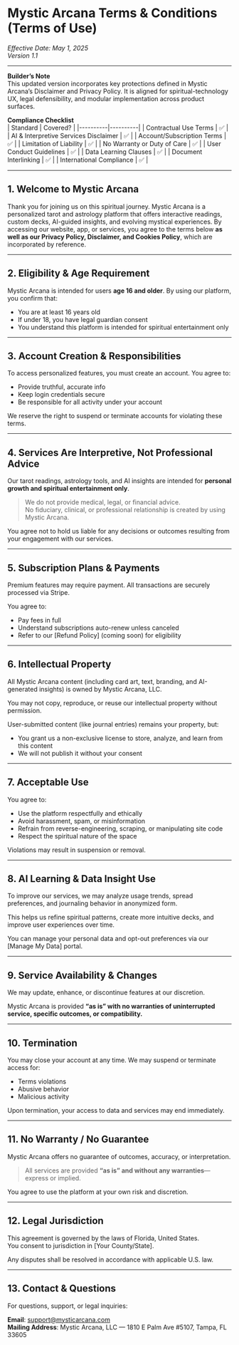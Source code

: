 # Mystic Arcana Terms & Conditions (Terms of Use)  
*Effective Date: May 1, 2025*  
*Version 1.1*

---

**Builder’s Note**  
This updated version incorporates key protections defined in Mystic Arcana’s Disclaimer and Privacy Policy. It is aligned for spiritual-technology UX, legal defensibility, and modular implementation across product surfaces.

**Compliance Checklist**  
| Standard | Covered? |
|----------|----------|
| Contractual Use Terms | ✅ |
| AI & Interpretive Services Disclaimer | ✅ |
| Account/Subscription Terms | ✅ |
| Limitation of Liability | ✅ |
| No Warranty or Duty of Care | ✅ |
| User Conduct Guidelines | ✅ |
| Data Learning Clauses | ✅ |
| Document Interlinking | ✅ |
| International Compliance | ✅ |

---

## 1. Welcome to Mystic Arcana

Thank you for joining us on this spiritual journey. Mystic Arcana is a personalized tarot and astrology platform that offers interactive readings, custom decks, AI-guided insights, and evolving mystical experiences. By accessing our website, app, or services, you agree to the terms below **as well as our Privacy Policy, Disclaimer, and Cookies Policy**, which are incorporated by reference.

---

## 2. Eligibility & Age Requirement

Mystic Arcana is intended for users **age 16 and older**. By using our platform, you confirm that:
- You are at least 16 years old
- If under 18, you have legal guardian consent
- You understand this platform is intended for spiritual entertainment only

---

## 3. Account Creation & Responsibilities

To access personalized features, you must create an account. You agree to:
- Provide truthful, accurate info
- Keep login credentials secure
- Be responsible for all activity under your account

We reserve the right to suspend or terminate accounts for violating these terms.

---

## 4. Services Are Interpretive, Not Professional Advice

Our tarot readings, astrology tools, and AI insights are intended for **personal growth and spiritual entertainment only**.

> We do not provide medical, legal, or financial advice.  
> No fiduciary, clinical, or professional relationship is created by using Mystic Arcana.

You agree not to hold us liable for any decisions or outcomes resulting from your engagement with our services.

---

## 5. Subscription Plans & Payments

Premium features may require payment. All transactions are securely processed via Stripe.

You agree to:
- Pay fees in full
- Understand subscriptions auto-renew unless canceled
- Refer to our [Refund Policy] (coming soon) for eligibility

---

## 6. Intellectual Property

All Mystic Arcana content (including card art, text, branding, and AI-generated insights) is owned by Mystic Arcana, LLC.

You may not copy, reproduce, or reuse our intellectual property without permission.

User-submitted content (like journal entries) remains your property, but:
- You grant us a non-exclusive license to store, analyze, and learn from this content
- We will not publish it without your consent

---

## 7. Acceptable Use

You agree to:
- Use the platform respectfully and ethically  
- Avoid harassment, spam, or misinformation  
- Refrain from reverse-engineering, scraping, or manipulating site code  
- Respect the spiritual nature of the space

Violations may result in suspension or removal.

---

## 8. AI Learning & Data Insight Use

To improve our services, we may analyze usage trends, spread preferences, and journaling behavior in anonymized form.

This helps us refine spiritual patterns, create more intuitive decks, and improve user experiences over time.

You can manage your personal data and opt-out preferences via our [Manage My Data] portal.

---

## 9. Service Availability & Changes

We may update, enhance, or discontinue features at our discretion.

Mystic Arcana is provided **“as is” with no warranties of uninterrupted service, specific outcomes, or compatibility.**

---

## 10. Termination

You may close your account at any time. We may suspend or terminate access for:
- Terms violations
- Abusive behavior
- Malicious activity

Upon termination, your access to data and services may end immediately.

---

## 11. No Warranty / No Guarantee

Mystic Arcana offers no guarantee of outcomes, accuracy, or interpretation.  
> All services are provided **“as is” and without any warranties**—express or implied.

You agree to use the platform at your own risk and discretion.

---

## 12. Legal Jurisdiction

This agreement is governed by the laws of Florida, United States.  
You consent to jurisdiction in [Your County/State].

Any disputes shall be resolved in accordance with applicable U.S. law.

---

## 13. Contact & Questions

For questions, support, or legal inquiries:

**Email**: support@mysticarcana.com  
**Mailing Address**: Mystic Arcana, LLC — 1810 E Palm Ave #5107, Tampa, FL 33605

